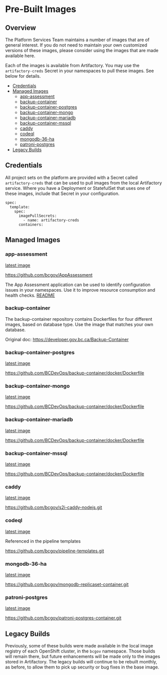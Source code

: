 # Pre-Built Images

## Overview
The Platform Services Team maintains a number of images that are of general interest.  If you do not need to maintain your own customized versions of these images, please consider using the images that are made available here.

Each of the images is available from Artifactory.  You may use the `artifactory-creds` Secret in your namespaces to pull these images.  See below for details.

- [Credentials](#credentials)
- [Managed Images](#managed-images)
    - [app-assessment](#app-assessment)
    - [backup-container](#backup-container)
    - [backup-container-postgres](#backup-container-postgres)
    - [backup-container-mongo](#backup-container-mongo)
    - [backup-container-mariadb](#backup-container-mariadb)
    - [backup-container-mssql](#backup-container-mssql)
    - [caddy](#caddy)
    - [codeql](#codeql)
    - [mongodb-36-ha](#mongodb-36-ha)
    - [patroni-postgres](#patroni-postgres)
- [Legacy Builds](#legacy-builds)


## Credentials
All project sets on the platform are provided with a Secret called `artifactory-creds` that can be used to pull images from the local Artifactory service.  Where you have a Deployment or StatefulSet that uses one of these images, include that Secret in your configuration.

```
spec:
  template:
    spec:
      imagePullSecrets:
        - name: artifactory-creds
      containers:
```


## Managed Images

### app-assessment
[latest image](https://artifacts.developer.gov.bc.ca/artifactory/plat-common-images/app-assessment/latest)

https://github.com/bcgov/AppAssessment

The App Assessment application can be used to identify configuration issues in your namespaces.  Use it to improve resource consumption and health checks.
[README](https://github.com/bcgov/AppAssessment/README.md)


### backup-container
The backup-container repository contains Dockerfiles for four different images, based on database type.  Use the image that matches your own database.

Original doc: https://developer.gov.bc.ca/Backup-Container

### backup-container-postgres
[latest image](https://artifacts.developer.gov.bc.ca/artifactory/plat-common-images/backup-container-postgres/latest)

https://github.com/BCDevOps/backup-container/docker/Dockerfile

### backup-container-mongo
[latest image](https://artifacts.developer.gov.bc.ca/artifactory/plat-common-images/backup-container-mongo/latest)

https://github.com/BCDevOps/backup-container/docker/Dockerfile

### backup-container-mariadb
[latest image](https://artifacts.developer.gov.bc.ca/artifactory/plat-common-images/backup-container-mariadb/latest)

https://github.com/BCDevOps/backup-container/docker/Dockerfile

### backup-container-mssql
[latest image](https://artifacts.developer.gov.bc.ca/artifactory/plat-common-images/backup-container-mssql/latest)

https://github.com/BCDevOps/backup-container/docker/Dockerfile

### caddy
[latest image](https://artifacts.developer.gov.bc.ca/artifactory/plat-common-images/caddy-s2i-builder/latest)

https://github.com/bcgov/s2i-caddy-nodejs.git

### codeql
[latest image](https://artifacts.developer.gov.bc.ca/artifactory/plat-common-images/codeql/latest)

Referenced in the pipeline templates

https://github.com/bcgov/pipeline-templates.git


### mongodb-36-ha
[latest image](https://artifacts.developer.gov.bc.ca/artifactory/plat-common-images/mongodb-36-ha/1)

https://github.com/bcgov/mongodb-replicaset-container.git


### patroni-postgres
[latest image](https://artifacts.developer.gov.bc.ca/artifactory/plat-common-images/patroni-postgres/12.4-latest)

https://github.com/bcgov/patroni-postgres-container.git


## Legacy Builds
Previously, some of these builds were made available in the local image registry of each OpenShift cluster, in the `bcgov` namespace.  Those builds will remain there, but future enhancements will be made only to the images stored in Artifactory.  The legacy builds will continue to be rebuilt monthly, as before, to allow them to pick up security or bug fixes in the base image.


